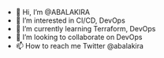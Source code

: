 - 👋 Hi, I’m @ABALAKIRA
- 👀 I’m interested in CI/CD, DevOps
- 🌱 I’m currently learning Terraform, DevOps
- 💞️ I’m looking to collaborate on DevOps
- 📫 How to reach me Twitter @abalakira

<!---
ABALAKIRA/ABALAKIRA is a ✨ special ✨ repository because its `README.md` (this file) appears on your GitHub profile.
You can click the Preview link to take a look at your changes.
--->
